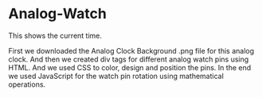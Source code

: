 # Analog-Watch
This shows the current time.

First we downloaded the Analog Clock Background .png file for this analog clock.
And then we created div tags for different analog watch pins using HTML.
And we used CSS to color, design and position the pins.
In the end we used JavaScript for the watch pin rotation using mathematical operations.
